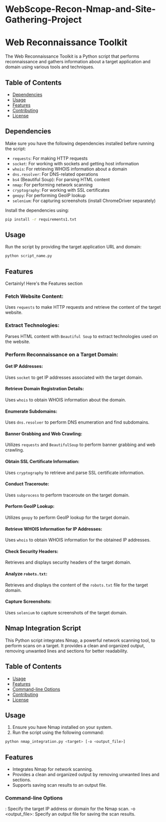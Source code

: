 # WebScope-Recon-Nmap-and-Site-Gathering-Project

# Web Reconnaissance Toolkit

The Web Reconnaissance Toolkit is a Python script that performs reconnaissance and gathers information about a target application and domain using various tools and techniques.

## Table of Contents

- [Dependencies](#dependencies)
- [Usage](#usage)
- [Features](#features)
- [Contributing](#contributing)
- [License](#license)

## Dependencies

Make sure you have the following dependencies installed before running the script:

- `requests`: For making HTTP requests
- `socket`: For working with sockets and getting host information
- `whois`: For retrieving WHOIS information about a domain
- `dns.resolver`: For DNS-related operations
- `bs4` (Beautiful Soup): For parsing HTML content
- `nmap`: For performing network scanning
- `cryptography`: For working with SSL certificates
- `geopy`: For performing GeoIP lookup
- `selenium`: For capturing screenshots (install ChromeDriver separately)

Install the dependencies using:

```bash
pip install -r requirements1.txt
```
## Usage
Run the script by providing the target application URL and domain:

```bash
python script_name.py
```

## Features
Certainly! Here's the Features section
### Fetch Website Content:

Uses `requests` to make HTTP requests and retrieve the content of the target website.

### Extract Technologies:

Parses HTML content with `Beautiful Soup` to extract technologies used on the website.

### Perform Reconnaissance on a Target Domain:

#### Get IP Addresses:

Uses `socket` to get IP addresses associated with the target domain.

#### Retrieve Domain Registration Details:

Uses `whois` to obtain WHOIS information about the domain.

#### Enumerate Subdomains:

Uses `dns.resolver` to perform DNS enumeration and find subdomains.

#### Banner Grabbing and Web Crawling:

Utilizes `requests` and `BeautifulSoup` to perform banner grabbing and web crawling.

#### Obtain SSL Certificate Information:

Uses `cryptography` to retrieve and parse SSL certificate information.

#### Conduct Traceroute:

Uses `subprocess` to perform traceroute on the target domain.

#### Perform GeoIP Lookup:

Utilizes `geopy` to perform GeoIP lookup for the target domain.

#### Retrieve WHOIS Information for IP Addresses:

Uses `whois` to obtain WHOIS information for the obtained IP addresses.

#### Check Security Headers:

Retrieves and displays security headers of the target domain.

#### Analyze `robots.txt`:

Retrieves and displays the content of the `robots.txt` file for the target domain.

#### Capture Screenshots:

Uses `selenium` to capture screenshots of the target domain.


## Nmap Integration Script

This Python script integrates Nmap, a powerful network scanning tool, to perform scans on a target. It provides a clean and organized output, removing unwanted lines and sections for better readability.

## Table of Contents

- [Usage](#usage)
- [Features](#features)
- [Command-line Options](#command-line-options)
- [Contributing](#contributing)
- [License](#license)

## Usage

1. Ensure you have Nmap installed on your system.
2. Run the script using the following command:

```bash
python nmap_integration.py <target> [-o <output_file>]

```
## Features
- Integrates Nmap for network scanning.
- Provides a clean and organized output by removing unwanted lines and sections.
- Supports saving scan results to an output file.
  
### Command-line Options

<target>: Specify the target IP address or domain for the Nmap scan.
-o <output_file>: Specify an output file for saving the scan results.
